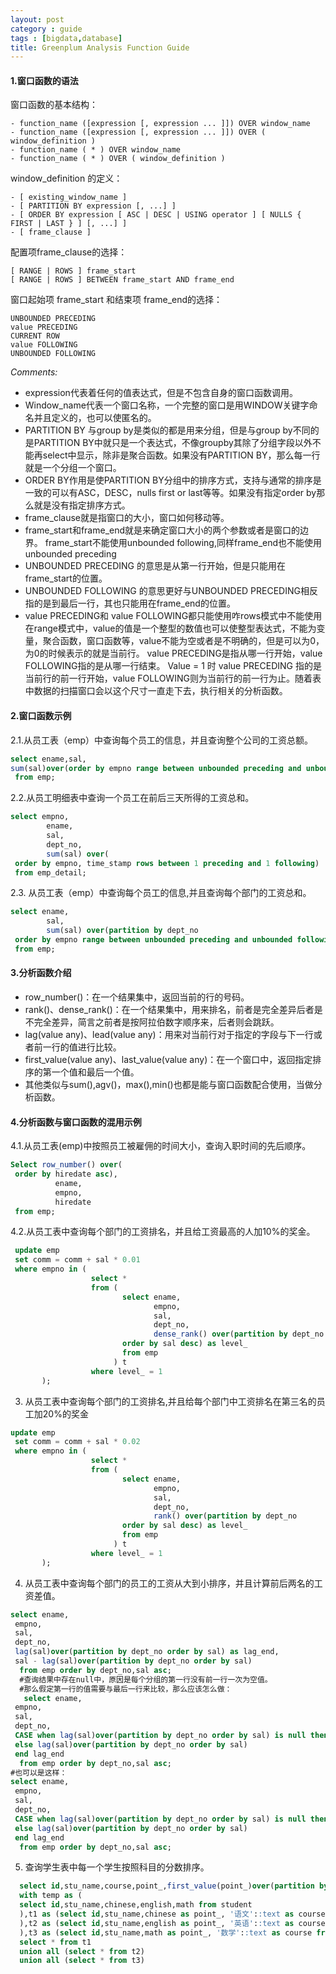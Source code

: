 ```yaml
---
layout: post
category : guide
tags : [bigdata,database]
title: Greenplum Analysis Function Guide
---
```


#### 1.窗口函数的语法

窗口函数的基本结构：

    - function_name ([expression [, expression ... ]]) OVER window_name
    - function_name ([expression [, expression ... ]]) OVER ( window_definition )
    - function_name ( * ) OVER window_name
    - function_name ( * ) OVER ( window_definition )

window_definition 的定义： 

    - [ existing_window_name ]
    - [ PARTITION BY expression [, ...] ]
    - [ ORDER BY expression [ ASC | DESC | USING operator ] [ NULLS { FIRST | LAST } ] [, ...] ]
    - [ frame_clause ]

配置项frame_clause的选择： 

    [ RANGE | ROWS ] frame_start
    [ RANGE | ROWS ] BETWEEN frame_start AND frame_end

窗口起始项 frame_start 和结束项 frame_end的选择：

    UNBOUNDED PRECEDING  
    value PRECEDING
    CURRENT ROW
    value FOLLOWING
    UNBOUNDED FOLLOWING


_Comments:_

- expression代表着任何的值表达式，但是不包含自身的窗口函数调用。
- Window_name代表一个窗口名称，一个完整的窗口是用WINDOW关键字命名并且定义的，也可以使匿名的。
- PARTITION BY 与group by是类似的都是用来分组，但是与group by不同的是PARTITION BY中就只是一个表达式，不像groupby其除了分组字段以外不能再select中显示，除非是聚合函数。如果没有PARTITION BY，那么每一行就是一个分组一个窗口。
- ORDER BY作用是使PARTITION BY分组中的排序方式，支持与通常的排序是一致的可以有ASC，DESC，nulls first or last等等。如果没有指定order by那么就是没有指定排序方式。
- frame_clause就是指窗口的大小，窗口如何移动等。
- frame_start和frame_end就是来确定窗口大小的两个参数或者是窗口的边界。
    frame_start不能使用unbounded following,同样frame_end也不能使用unbounded preceding
- UNBOUNDED PRECEDING 的意思是从第一行开始，但是只能用在frame_start的位置。
- UNBOUNDED FOLLOWING 的意思更好与UNBOUNDED PRECEDING相反指的是到最后一行，其也只能用在frame_end的位置。
- value PRECEDING和 value FOLLOWING都只能使用咋rows模式中不能使用在range模式中，value的值是一个整型的数值也可以使整型表达式，不能为变量，聚合函数，窗口函数等，value不能为空或者是不明确的，但是可以为0，为0的时候表示的就是当前行。
value PRECEDING是指从哪一行开始，value FOLLOWING指的是从哪一行结束。
Value = 1 时 value PRECEDING 指的是当前行的前一行开始，value FOLLOWING则为当前行的前一行为止。随着表中数据的扫描窗口会以这个尺寸一直走下去，执行相关的分析函数。


#### 2.窗口函数示例

2.1.从员工表（emp）中查询每个员工的信息，并且查询整个公司的工资总额。

```SQL
select ename,sal,
sum(sal)over(order by empno range between unbounded preceding and unbounded following)
 from emp;
```

2.2.从员工明细表中查询一个员工在前后三天所得的工资总和。

```SQL
select empno,
        ename,
        sal,
        dept_no,
        sum(sal) over(
 order by empno, time_stamp rows between 1 preceding and 1 following)
 from emp_detail;
```

2.3. 从员工表（emp）中查询每个员工的信息,并且查询每个部门的工资总和。

```SQL
select ename,
        sal,
        sum(sal) over(partition by dept_no
 order by empno range between unbounded preceding and unbounded following)
 from emp;
```

#### 3.分析函数介绍

- row_number()：在一个结果集中，返回当前的行的号码。
- rank()、dense_rank()：在一个结果集中，用来排名，前者是完全差异后者是不完全差异，简言之前者是按阿拉伯数字顺序来，后者则会跳跃。
- lag(value any)、lead(value any)：用来对当前行对于指定的字段与下一行或者前一行的值进行比较。
- first_value(value any)、last_value(value any)：在一个窗口中，返回指定排序的第一个值和最后一个值。
- 其他类似与sum(),agv()，max(),min()也都是能与窗口函数配合使用，当做分析函数。


#### 4.分析函数与窗口函数的混用示例

4.1.从员工表(emp)中按照员工被雇佣的时间大小，查询入职时间的先后顺序。

```SQL
Select row_number() over(
 order by hiredate asc),
          ename,
          empno,
          hiredate
 from emp;
```

4.2.从员工表中查询每个部门的工资排名，并且给工资最高的人加10%的奖金。

```SQL
 update emp
 set comm = comm + sal * 0.01
 where empno in (
                  select *
                  from (
                         select ename,
                                empno,
                                sal,
                                dept_no,
                                dense_rank() over(partition by dept_no
                         order by sal desc) as level_
                         from emp
                       ) t
                  where level_ = 1
       );
```

3. 从员工表中查询每个部门的工资排名,并且给每个部门中工资排名在第三名的员工加20%的奖金

```SQL
update emp
 set comm = comm + sal * 0.02
 where empno in (
                  select *
                  from (
                         select ename,
                                empno,
                                sal,
                                dept_no,
                                rank() over(partition by dept_no
                         order by sal desc) as level_
                         from emp
                       ) t
                  where level_ = 1
       );
```

4. 从员工表中查询每个部门的员工的工资从大到小排序，并且计算前后两名的工资差值。

```SQL
select ename,
 empno,
 sal,
 dept_no,
 lag(sal)over(partition by dept_no order by sal) as lag_end,
 sal - lag(sal)over(partition by dept_no order by sal)
  from emp order by dept_no,sal asc;
  #查询结果中存在null中，原因是每个分组的第一行没有前一行一次为空值。
  #那么假定第一行的值需要与最后一行来比较，那么应该怎么做：
   select ename,
 empno,
 sal,
 dept_no,
 CASE when lag(sal)over(partition by dept_no order by sal) is null then max(sal)OVER(partition by dept_no order by sal desc)
 else lag(sal)over(partition by dept_no order by sal)
 end lag_end
  from emp order by dept_no,sal asc;
#也可以是这样：
select ename,
 empno,
 sal,
 dept_no,
 CASE when lag(sal)over(partition by dept_no order by sal) is null then first_value(sal)OVER(partition by dept_no order by sal desc)
 else lag(sal)over(partition by dept_no order by sal)
 end lag_end
  from emp order by dept_no,sal asc;
```

5. 查询学生表中每一个学生按照科目的分数排序。

```SQL
  select id,stu_name,course,point_,first_value(point_)over(partition by id order by point_ desc ) from (
  with temp as (
  select id,stu_name,chinese,english,math from student
  ),t1 as (select id,stu_name,chinese as point_, '语文'::text as course from temp
  ),t2 as (select id,stu_name,english as point_, '英语'::text as course from temp
  ),t3 as (select id,stu_name,math as point_, '数学'::text as course from temp)
  select * from t1 
  union all (select * from t2)
  union all (select * from t3)
```